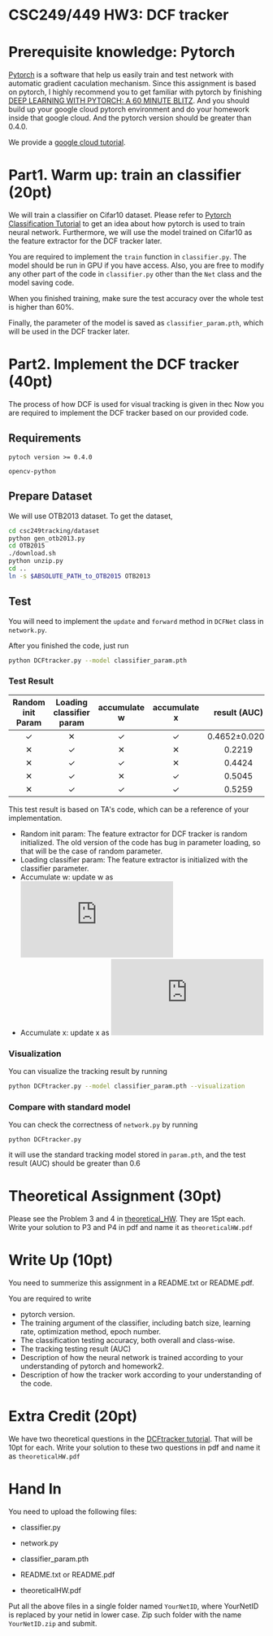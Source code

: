 # CSC249/449 HW3: DCF tracker

# Prerequisite knowledge: Pytorch 

[Pytorch](https://pytorch.org/) is a software that help us easily train and test network with automatic gradient caculation mechanism. Since this assignment is based on pytorch, I highly recommend you to get familiar with pytorch by finishing [DEEP LEARNING WITH PYTORCH: A 60 MINUTE BLITZ](https://pytorch.org/tutorials/beginner/deep_learning_60min_blitz.html). And you should build up your google cloud pytorch environment and do your homework inside that google cloud. And the pytorch version should be greater than 0.4.0.

We provide a [google cloud tutorial](https://github.com/rochesterxugroup/google_cloud_tutorial).



# Part1. Warm up: train an classifier (20pt)

We will train a classifier on Cifar10 dataset. Please refer to [Pytorch Classification Tutorial](https://pytorch.org/tutorials/beginner/blitz/cifar10_tutorial.html) to get an idea about how pytorch is used to train neural network. Furthermore, we will use the model trained on Cifar10 as the feature extractor for the DCF tracker later. 

You are required to implement the `train` function in `classifier.py`. The model should be run in GPU if you have access. Also, you are free to modify any other part of the code in `classifier.py` other than the `Net` class and the model saving code.

When you finished training, make sure the test accuracy over the whole test is higher than 60%.

Finally, the parameter of the model is saved as `classifier_param.pth`, which will be used in the DCF tracker later.

# Part2. Implement the DCF tracker (40pt)

The process of how DCF is used for visual tracking is given in thec Now you are required to implement the DCF tracker based on our provided code. 

## Requirements

`pytoch version >= 0.4.0`

`opencv-python`

## Prepare Dataset

We will use OTB2013 dataset. To get the dataset,

```bash
cd csc249tracking/dataset
python gen_otb2013.py
cd OTB2015
./download.sh 
python unzip.py
cd ..
ln -s $ABSOLUTE_PATH_to_OTB2015 OTB2013
```

## Test

You will need to implement the `update` and `forward` method in `DCFNet` class in `network.py`. 

After you finished the code, just run

```bash
python DCFtracker.py --model classifier_param.pth
```

### Test Result

| Random init Param | Loading classifier param | accumulate w | accumulate x | result (AUC)  |
| :---------------: | :----------------------: | :----------: | :----------: | :-----------: |
|         ✓         |            ✕             |      ✓       |      ✓       | 0.4652±0.0209 |
|         ✕         |            ✓             |      ✕       |      ✕       |    0.2219     |
|         ✕         |            ✓             |      ✓       |      ✕       |    0.4424     |
|         ✕         |            ✓             |      ✕       |      ✓       |    0.5045     |
|         ✕         |            ✓             |      ✓       |      ✓       |    0.5259     |

This test result is based on TA's code, which can be a reference of your implementation.

- Random init param: The feature extractor for DCF tracker is random initialized. The old version of the code has bug in parameter loading, so that will be the case of random parameter.
- Loading classifier param: The feature extractor is initialized with the classifier parameter.
- Accumulate w: update w as ![\hat w=(1-lr)\times \hat w + lr\times w](http://latex.codecogs.com/gif.latex?%5Chat%20w%3D%281-lr%29%5Ctimes%20%5Chat%20w%20&plus;%20lr%5Ctimes%20w)
- Accumulate x: update x as ![\hat \phi(x)=(1-lr)\times \hat \phi(x) + lr\times \phi(x)](http://latex.codecogs.com/gif.latex?%5Chat%20%5Cphi%28x%29%3D%281-lr%29%5Ctimes%20%5Chat%20%5Cphi%28x%29%20&plus;%20lr%5Ctimes%20%5Cphi%28x%29)

### Visualization

You can visualize the tracking result by running 

```bash
python DCFtracker.py --model classifier_param.pth --visualization
```

### Compare with standard model

You can check the correctness of `network.py` by running

```
python DCFtracker.py
```

it will use the standard tracking model stored in `param.pth`, and the test result (AUC) should be greater than 0.6

# Theoretical Assignment (30pt)

Please see the Problem 3 and 4 in [theoretical_HW](https://github.com/jshi31/csc249tracking/blob/master/DCFtracker_tutorial.pdf). They are 15pt each. Write your solution to P3 and P4 in pdf and name it as `theoreticalHW.pdf`

# Write Up (10pt)

You need to summerize this assignment in a README.txt or README.pdf. 

You are required to write

- pytorch version.
- The training argument of the classifier, including batch size, learning rate, optimization method, epoch number.
- The classification testing accuracy, both overall and class-wise.
- The tracking testing result (AUC)
- Description of how the neural network is trained according to your understanding of pytorch and homework2.
- Description of how the tracker work according to your understanding of the code.

# Extra Credit (20pt)

We have two theoretical questions in the [DCFtracker tutorial](https://github.com/jshi31/csc249tracking/blob/master/DCFtracker_tutorial.pdf). That will be 10pt for each. Write your solution to these two questions in pdf and name it as `theoreticalHW.pdf`

# Hand In 

You need to upload the following files:

- classifier.py
- network.py

- classifier_param.pth
- README.txt or README.pdf
- theoreticalHW.pdf

Put all the above files in a single folder named `YourNetID`, where YourNetID is replaced by your netid in lower case. Zip such folder with the name `YourNetID.zip` and submit. 

